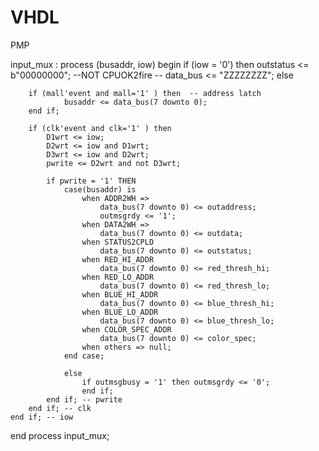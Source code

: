 # VHDL
PMP


input_mux	:	process (busaddr, iow)
begin
	if (iow = '0') then
		outstatus	<= b"00000000"; --NOT CPUOK2fire
	--		data_bus <= "ZZZZZZZZ";
	else 
	
		if (mall'event and mall='1' ) then	-- address latch
				busaddr <= data_bus(7 downto 0);
		end if;
			
		if (clk'event and clk='1' ) then
			D1wrt <= iow;
			D2wrt <= iow and D1wrt;
			D3wrt <= iow and D2wrt;
			pwrite <= D2wrt and not D3wrt;
			
			if pwrite = '1' THEN
				case(busaddr) is
					when ADDR2WH =>
						data_bus(7 downto 0) <= outaddress;
						outmsgrdy <= '1';
					when DATA2WH =>
						data_bus(7 downto 0) <= outdata;
					when STATUS2CPLD
						data_bus(7 downto 0) <= outstatus;
					when RED_HI_ADDR
						data_bus(7 downto 0) <= red_thresh_hi;	
					when RED_LO_ADDR
						data_bus(7 downto 0) <= red_thresh_lo;
					when BLUE_HI_ADDR
						data_bus(7 downto 0) <= blue_thresh_hi;
					when BLUE_LO_ADDR
						data_bus(7 downto 0) <= blue_thresh_lo;
					when COLOR_SPEC_ADDR
						data_bus(7 downto 0) <= color_spec;
					when others => null;
				end case;
				
				else
					if outmsgbusy = '1' then outmsgrdy <= '0';
					end if;
			end if; -- pwrite
		end if; -- clk 
	end if; -- iow
end process input_mux;
